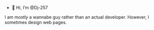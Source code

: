 - 👋 Hi, I’m @Dj-257

I am mostly a wannabe guy rather than an actual developer.
However, I sometimes design web pages.


<!---
Dj-257/Dj-257 is a ✨ special ✨ repository because its `README.md` (this file) appears on your GitHub profile.
You can click the Preview link to take a look at your changes.
--->
